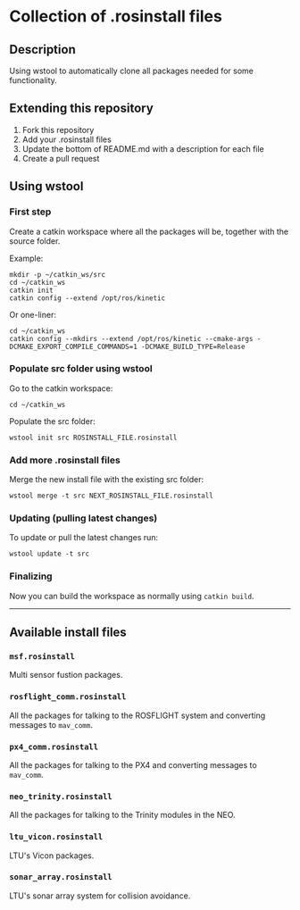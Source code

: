 # Collection of .rosinstall files

## Description

Using wstool to automatically clone all packages needed for some functionality.

## Extending this repository

1. Fork this repository
2. Add your .rosinstall files
3. Update the bottom of README.md with a description for each file
4. Create a pull request

## Using wstool

### First step

Create a catkin workspace where all the packages will be, together with the source folder.

Example:

```
mkdir -p ~/catkin_ws/src
cd ~/catkin_ws
catkin init
catkin config --extend /opt/ros/kinetic
```

Or one-liner:

```
cd ~/catkin_ws
catkin config --mkdirs --extend /opt/ros/kinetic --cmake-args -DCMAKE_EXPORT_COMPILE_COMMANDS=1 -DCMAKE_BUILD_TYPE=Release
```

### Populate src folder using wstool

Go to the catkin workspace:

`cd ~/catkin_ws`

Populate the src folder:

`wstool init src ROSINSTALL_FILE.rosinstall`

### Add more .rosinstall files

Merge the new install file with the existing src folder:

`wstool merge -t src NEXT_ROSINSTALL_FILE.rosinstall`

### Updating (pulling latest changes)

To update or pull the latest changes run:

`wstool update -t src`

### Finalizing

Now you can build the workspace as normally using `catkin build`.

---

## Available install files

### `msf.rosinstall`

Multi sensor fustion packages.


### `rosflight_comm.rosinstall`

All the packages for talking to the ROSFLIGHT system and converting messages to `mav_comm`.

### `px4_comm.rosinstall`

All the packages for talking to the PX4 and converting messages to `mav_comm`.

### `neo_trinity.rosinstall`

All the packages for talking to the Trinity modules in the NEO.

### `ltu_vicon.rosinstall`

LTU's Vicon packages.

### `sonar_array.rosinstall`

LTU's sonar array system for collision avoidance.

